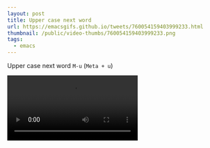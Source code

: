 ```yaml
---
layout: post
title: Upper case next word
url: https://emacsgifs.github.io/tweets/760054159403999233.html
thumbnail: /public/video-thumbs/760054159403999233.png
tags:
  - emacs
---
```


Upper case next word `M-u` (`Meta + u`)

<video controls autoplay>
  <source src="/public/videos/760054159403999233.mp4" type="video/mp4">
    Sorry your browser does not support the video tag, maybe time to upgrade?
</video>
